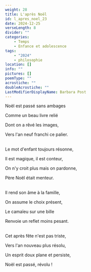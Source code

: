 ```yaml
---
weight: 28
title: L'après Noël
id: l_apres_noel_23
date: 2024-12-25
verseLength: 8
divider: ""
categories:
    - Temps
    - Enfance et adolescence
tags:
    - "2024"
    - philosophie
location: []
info: ""
pictures: []
poemType: ""
acrostiche: ""
doubleAcrostiche: ""
LastModifierDisplayName: Barbara Post
---
```

Noël est passé sans ambages

Comme un beau livre relié

Dont on a rêvé les images,

Vers l'an neuf franchi ce palier.

 \
Le mot d'enfant toujours résonne,

Il est magique, il est conteur,

On n'y croit plus mais on pardonne,

Père Noël était menteur.

 \
Il rend son âme à la famille,

On assume le choix présent,

Le camaïeu sur une bille

Renvoie un reflet moins pesant.

 \
Cet après fête n'est pas triste,

Vers l'an nouveau plus résolu,

Un esprit doux plane et persiste,

Noël est passé, révolu !

